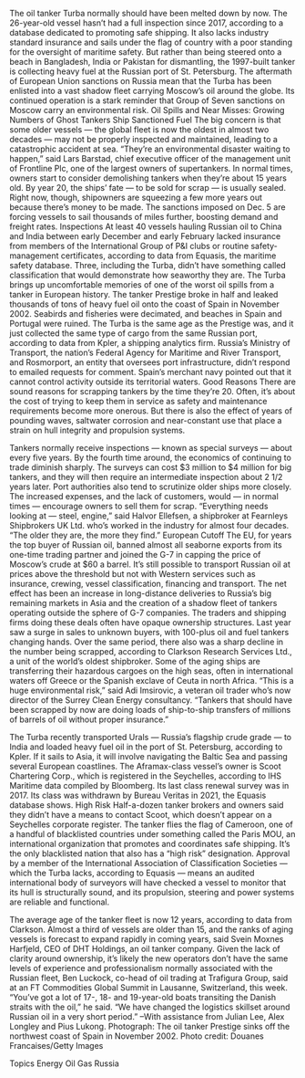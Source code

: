 The oil tanker Turba normally should have been melted down by now.
The 26-year-old vessel hasn’t had a full inspection since 2017, according to a database dedicated to promoting safe shipping. It also lacks industry standard insurance and sails under the flag of country with a poor standing for the oversight of maritime safety.
But rather than being steered onto a beach in Bangladesh, India or Pakistan for dismantling, the 1997-built tanker is collecting heavy fuel at the Russian port of St. Petersburg.
The aftermath of European Union sanctions on Russia mean that the Turba has been enlisted into a vast shadow fleet carrying Moscow’s oil around the globe. Its continued operation is a stark reminder that Group of Seven sanctions on Moscow carry an environmental risk.
Oil Spills and Near Misses: Growing Numbers of Ghost Tankers Ship Sanctioned Fuel
The big concern is that some older vessels — the global fleet is now the oldest in almost two decades — may not be properly inspected and maintained, leading to a catastrophic accident at sea.
“They’re an environmental disaster waiting to happen,” said Lars Barstad, chief executive officer of the management unit of Frontline Plc, one of the largest owners of supertankers.
In normal times, owners start to consider demolishing tankers when they’re about 15 years old. By year 20, the ships’ fate — to be sold for scrap — is usually sealed.
Right now, though, shipowners are squeezing a few more years out because there’s money to be made.
The sanctions imposed on Dec. 5 are forcing vessels to sail thousands of miles further, boosting demand and freight rates.
Inspections
At least 40 vessels hauling Russian oil to China and India between early December and early February lacked insurance from members of the International Group of P&I clubs or routine safety-management certificates, according to data from Equasis, the maritime safety database. Three, including the Turba, didn’t have something called classification that would demonstrate how seaworthy they are.
The Turba brings up uncomfortable memories of one of the worst oil spills from a tanker in European history. The tanker Prestige broke in half and leaked thousands of tons of heavy fuel oil onto the coast of Spain in November 2002.
Seabirds and fisheries were decimated, and beaches in Spain and Portugal were ruined.
The Turba is the same age as the Prestige was, and it just collected the same type of cargo from the same Russian port, according to data from Kpler, a shipping analytics firm.
Russia’s Ministry of Transport, the nation’s Federal Agency for Maritime and River Transport, and Rosmorport, an entity that oversees port infrastructure, didn’t respond to emailed requests for comment. Spain’s merchant navy pointed out that it cannot control activity outside its territorial waters.
Good Reasons
There are sound reasons for scrapping tankers by the time they’re 20. Often, it’s about the cost of trying to keep them in service as safety and maintenance requirements become more onerous.
But there is also the effect of years of pounding waves, saltwater corrosion and near-constant use that place a strain on hull integrity and propulsion systems.

Tankers normally receive inspections — known as special surveys — about every five years. By the fourth time around, the economics of continuing to trade diminish sharply. The surveys can cost $3 million to $4 million for big tankers, and they will then require an intermediate inspection about 2 1/2 years later.
Port authorities also tend to scrutinize older ships more closely. The increased expenses, and the lack of customers, would — in normal times — encourage owners to sell them for scrap.
“Everything needs looking at — steel, engine,” said Halvor Ellefsen, a shipbroker at Fearnleys Shipbrokers UK Ltd. who’s worked in the industry for almost four decades. “The older they are, the more they find.”
European Cutoff
The EU, for years the top buyer of Russian oil, banned almost all seaborne exports from its one-time trading partner and joined the G-7 in capping the price of Moscow’s crude at $60 a barrel. It’s still possible to transport Russian oil at prices above the threshold but not with Western services such as insurance, crewing, vessel classification, financing and transport.
The net effect has been an increase in long-distance deliveries to Russia’s big remaining markets in Asia and the creation of a shadow fleet of tankers operating outside the sphere of G-7 companies.
The traders and shipping firms doing these deals often have opaque ownership structures.
Last year saw a surge in sales to unknown buyers, with 100-plus oil and fuel tankers changing hands. Over the same period, there also was a sharp decline in the number being scrapped, according to Clarkson Research Services Ltd., a unit of the world’s oldest shipbroker.
Some of the aging ships are transferring their hazardous cargoes on the high seas, often in international waters off Greece or the Spanish exclave of Ceuta in north Africa.
“This is a huge environmental risk,” said Adi Imsirovic, a veteran oil trader who’s now director of the Surrey Clean Energy consultancy. “Tankers that should have been scrapped by now are doing loads of ship-to-ship transfers of millions of barrels of oil without proper insurance.”

The Turba recently transported Urals — Russia’s flagship crude grade — to India and loaded heavy fuel oil in the port of St. Petersburg, according to Kpler. If it sails to Asia, it will involve navigating the Baltic Sea and passing several European coastlines.
The Aframax-class vessel’s owner is Scoot Chartering Corp., which is registered in the Seychelles, according to IHS Maritime data compiled by Bloomberg. Its last class renewal survey was in 2017. Its class was withdrawn by Bureau Veritas in 2021, the Equasis database shows.
High Risk
Half-a-dozen tanker brokers and owners said they didn’t have a means to contact Scoot, which doesn’t appear on a Seychelles corporate register.
The tanker flies the flag of Cameroon, one of a handful of blacklisted countries under something called the Paris MOU, an international organization that promotes and coordinates safe shipping. It’s the only blacklisted nation that also has a “high risk” designation.
Approval by a member of the International Association of Classification Societies — which the Turba lacks, according to Equasis — means an audited international body of surveyors will have checked a vessel to monitor that its hull is structurally sound, and its propulsion, steering and power systems are reliable and functional.

The average age of the tanker fleet is now 12 years, according to data from Clarkson. Almost a third of vessels are older than 15, and the ranks of aging vessels is forecast to expand rapidly in coming years, said Svein Moxnes Harfjeld, CEO of DHT Holdings, an oil tanker company.
Given the lack of clarity around ownership, it’s likely the new operators don’t have the same levels of experience and professionalism normally associated with the Russian fleet, Ben Luckock, co-head of oil trading at Trafigura Group, said at an FT Commodities Global Summit in Lausanne, Switzerland, this week.
“You’ve got a lot of 17-, 18- and 19-year-old boats transiting the Danish straits with the oil,” he said. “We have changed the logistics skillset around Russian oil in a very short period.”
–With assistance from Julian Lee, Alex Longley and Pius Lukong.
Photograph: The oil tanker Prestige sinks off the northwest coast of Spain in November 2002. Photo credit: Douanes Francaises/Getty Images

Topics
Energy
Oil Gas
Russia
